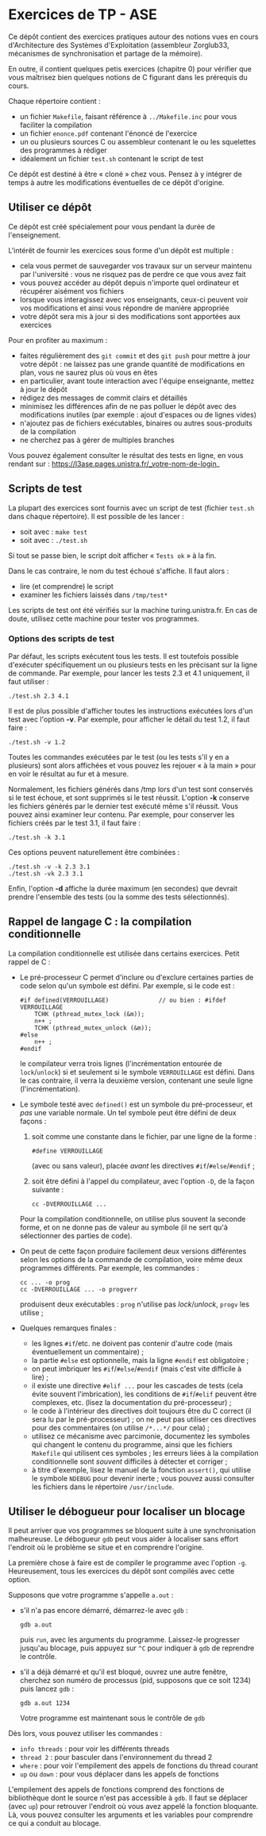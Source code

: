 # Exercices de TP - ASE

Ce dépôt contient des exercices pratiques autour des notions vues en
cours d'Architecture des Systèmes d'Exploitation (assembleur Zorglub33,
mécanismes de synchronisation et partage de la mémoire).

En outre, il contient quelques petis exercices (chapitre 0) pour
vérifier que vous maîtrisez bien quelques notions de C figurant dans
les prérequis du cours.

Chaque répertoire contient :

  - un fichier `Makefile`, faisant référence à ``../Makefile.inc``
    pour vous faciliter la compilation
  - un fichier `enonce.pdf` contenant l'énoncé de l'exercice
  - un ou plusieurs sources C ou assembleur contenant le ou les
    squelettes des programmes à rédiger
  - idéalement un fichier `test.sh` contenant le script de test

Ce dépôt est destiné à être « cloné » chez vous. Pensez à y intégrer
de temps à autre les modifications éventuelles de ce dépôt d'origine.

## Utiliser ce dépôt

Ce dépôt est créé spécialement pour vous pendant la durée de
l'enseignement.

L'intérêt de fournir les exercices sous forme d'un dépôt est
multiple :

  - cela vous permet de sauvegarder vos travaux sur un serveur
    maintenu par l'université : vous ne risquez pas de perdre
    ce que vous avez fait
  - vous pouvez accéder au dépôt depuis n'importe quel ordinateur
    et récupérer aisément vos fichiers
  - lorsque vous interagissez avec vos enseignants, ceux-ci
    peuvent voir vos modifications et ainsi vous répondre de
    manière appropriée
  - votre dépôt sera mis à jour si des modifications sont apportées
    aux exercices

Pour en profiter au maximum :

  - faites régulièrement des `git commit` et des `git push` pour
    mettre à jour votre dépôt : ne laissez pas une grande quantité
    de modifications en plan, vous ne saurez plus où vous en êtes
  - en particulier, avant toute interaction avec l'équipe enseignante,
    mettez à jour le dépôt
  - rédigez des messages de commit clairs et détaillés
  - minimisez les différences afin de ne pas polluer le dépôt
    avec des modifications inutiles (par exemple : ajout d'espaces
    ou de lignes vides)
  - n'ajoutez pas de fichiers exécutables, binaires ou autres
    sous-produits de la compilation
  - ne cherchez pas à gérer de multiples branches

Vous pouvez également consulter le résultat des tests en ligne,
en vous rendant sur :
    https://l3ase.pages.unistra.fr/_votre-nom-de-login_

## Scripts de test

La plupart des exercices sont fournis avec un script de test (fichier
`test.sh` dans chaque répertoire). Il est possible de les lancer :

  - soit avec : `make test`
  - soit avec : `./test.sh`

Si tout se passe bien, le script doit afficher « `Tests ok` » à la fin.

Dans le cas contraire, le nom du test échoué s'affiche. Il faut
alors :

- lire (et comprendre) le script
- examiner les fichiers laissés dans `/tmp/test*`

Les scripts de test ont été vérifiés sur la machine turing.unistra.fr.
En cas de doute, utilisez cette machine pour tester vos programmes.

### Options des scripts de test

Par défaut, les scripts exécutent tous les tests. Il est toutefois
possible d'exécuter spécifiquement un ou plusieurs tests en les
précisant sur la ligne de commande. Par exemple, pour lancer les tests
2.3 et 4.1 uniquement, il faut utiliser :

    ./test.sh 2.3 4.1

Il est de plus possible d'afficher toutes les instructions
exécutées lors d'un test avec l'option **-v**.
Par exemple, pour afficher le détail du test 1.2, il faut faire :

    ./test.sh -v 1.2

Toutes les commandes exécutées par le test (ou les tests s'il y en
a plusieurs) sont alors affichées et vous pouvez les rejouer « à la
main » pour en voir le résultat au fur et à mesure.

Normalement, les fichiers générés dans /tmp lors d'un test sont
conservés si le test échoue, et sont supprimés si le test réussit.
L'option **-k** conserve les fichiers générés par le dernier test
exécuté même s'il réussit. Vous pouvez ainsi examiner leur contenu.
Par exemple, pour conserver les fichiers créés par le test 3.1,
il faut faire :

    ./test.sh -k 3.1

Ces options peuvent naturellement être combinées :

    ./test.sh -v -k 2.3 3.1
    ./test.sh -vk 2.3 3.1

Enfin, l'option **-d** affiche la durée maximum (en secondes) que devrait
prendre l'ensemble des tests (ou la somme des tests sélectionnés).

## Rappel de langage C : la compilation conditionnelle

La compilation conditionnelle est utilisée dans certains
exercices. Petit rappel de C :

  - Le pré-processeur C permet d'inclure ou d'exclure certaines parties
    de code selon qu'un symbole est défini. Par exemple, si le code
    est :

        #if defined(VERROUILLAGE)              // ou bien : #ifdef VERROUILLAGE
            TCHK (pthread_mutex_lock (&m));
            n++ ;
            TCHK (pthread_mutex_unlock (&m));
        #else
            n++ ;
        #endif

    le compilateur verra trois lignes (l'incrémentation entourée de
    `lock`/`unlock`) si et seulement si le symbole `VERROUILLAGE` est
    défini. Dans le cas contraire, il verra la deuxième version,
    contenant une seule ligne (l'incrémentation).

  - Le symbole testé avec `defined()` est un symbole du pré-processeur,
    et *pas* une variable normale. Un tel symbole peut être défini de
    deux façons :

    1.  soit comme une constante dans le fichier, par une ligne de la
        forme :

            #define VERROUILLAGE

        (avec ou sans valeur), placée *avant* les directives
        `#if`/`#else`/`#endif` ;

    2.  soit être défini à l'appel du compilateur, avec l'option `-D`,
        de la façon suivante :

            cc -DVERROUILLAGE ...

    Pour la compilation conditionnelle, on utilise plus souvent la
    seconde forme, et on ne donne pas de valeur au symbole (il ne sert
    qu'à sélectionner des parties de code).

  - On peut de cette façon produire facilement deux versions différentes
    selon les options de la commande de compilation, voire même deux
    programmes différents. Par exemple, les commandes :

        cc ... -o prog
        cc -DVERROUILLAGE ... -o progverr

    produisent deux exécutables : `prog` n'utilise pas *lock*/*unlock*,
    `progv` les utilise ;

-   Quelques remarques finales :

    -   les lignes `#if`/etc. ne doivent pas contenir d'autre code (mais
        éventuellement un commentaire) ;
    -   la partie `#else` est optionnelle, mais la ligne `#endif` est
        obligatoire ;
    -   on peut imbriquer les `#if`/`#else`/`#endif` (mais c'est vite
        difficile à lire) ;
    -   il existe une directive `#elif ...` pour les cascades de tests
        (cela évite souvent l'imbrication), les conditions de
        `#if`/`#elif` peuvent être complexes, etc. (lisez la
        documentation du pré-processeur) ;
    -   le code à l'intérieur des directives doit toujours être du C
        correct (il sera lu par le pré-processeur) ; on ne peut pas
        utiliser ces directives pour des commentaires (on utilise
        `/*...*/` pour cela) ;
    -   utilisez ce mécanisme avec parcimonie, documentez les symboles
        qui changent le contenu du programme, ainsi que les fichiers
        `Makefile` qui utilisent ces symboles ; les erreurs liées à la
        compilation conditionnelle sont *souvent* difficiles à détecter
        et corriger ;
    -   à titre d'exemple, lisez le manuel de la fonction `assert()`,
        qui utilise le symbole `NDEBUG` pour devenir inerte ; vous
        pouvez aussi consulter les fichiers dans le répertoire
        `/usr/include`.


## Utiliser le débogueur pour localiser un blocage

Il peut arriver que vos programmes se bloquent suite à une
synchronisation malheureuse. Le débogueur `gdb` peut vous aider à
localiser sans effort l'endroit où le problème se situe et en comprendre
l'origine.

La première chose à faire est de compiler le programme avec l'option
`-g`.  Heureusement, tous les exercices du dépôt sont compilés avec
cette option.

Supposons que votre programme s'appelle `a.out` :

- s'il n'a pas encore démarré, démarrez-le avec `gdb` :

    `gdb a.out`

  puis `run`, avec les arguments du programme. Laissez-le progresser
  jusqu'au blocage, puis appuyez sur `^C` pour indiquer à `gdb` de
  reprendre le contrôle.

- s'il a déjà démarré et qu'il est bloqué, ouvrez une autre fenêtre,
  cherchez son numéro de processus (pid, supposons que ce soit 1234)
  puis lancez `gdb` :

    `gdb a.out 1234`

  Votre programme est maintenant sous le contrôle de `gdb`

Dès lors, vous pouvez utiliser les commandes :

  - `info threads` : pour voir les différents threads
  - `thread 2` : pour basculer dans l'environnement du thread 2
  - `where` : pour voir l'empilement des appels de fonctions du thread courant
  - `up` ou `down` : pour vous déplacer dans les appels de fonctions

L'empilement des appels de fonctions comprend des fonctions de
bibliothèque dont le source n'est pas accessible à `gdb`. Il faut se
déplacer (avec `up`) pour retrouver l'endroit où vous avez appelé
la fonction bloquante. Là, vous pouvez consulter les arguments et les
variables pour comprendre ce qui a conduit au blocage.
